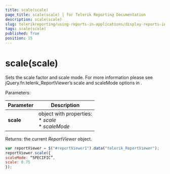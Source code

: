 ```yaml
---
title: scale(scale)
page_title: scale(scale) | for Telerik Reporting Documentation
description: scale(scale)
slug: telerikreporting/using-reports-in-applications/display-reports-in-applications/web-application/html5-report-viewer/api-reference/reportviewer/methods/scale(scale)
tags: scale(scale)
published: True
position: 15
---
```


# scale(scale)



Sets the scale factor and scale mode. For more information please see jQuery.fn.telerik_ReportViewer’s scale and scaleMode options in [](c578f366-93da-4dd1-8972-6efbc5a1790b#Options).

Parameters:

| Parameter | Description |
| ------ | ------ |
| __scale__ |object with properties:<br/>*  *scale* <br/>*  *scaleMode* |

Returns: the current *ReportViewer*  object.         

    
````js
var reportViewer = $("#reportViewer1").data("telerik_ReportViewer");
reportViewer.scale({
scaleMode: “SPECIFIC”,
scale: 0.75
});
````


